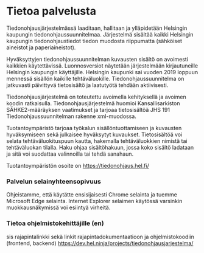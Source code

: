 # Tietoa palvelusta

Tiedonohjausjärjestelmässä laaditaan, hallitaan ja ylläpidetään Helsingin kaupungin tiedonohjaussuunnitelmaa. Järjestelmä sisältää kaikki Helsingin kaupungin tiedonohjaustiedot tiedon muodosta riippumatta (sähköiset aineistot ja paperiaineistot).

Hyväksyttyjen tiedonohjaussuunnitelman kuvausten sisältö on avoimesti kaikkien käytettävissä. Luonnosversiot näytetään järjestelmään kirjautuneille Helsingin kaupungin käyttäjille. Helsingin kaupunki sai vuoden 2019 loppuun mennessä sisällön kaikille tehtäväluokille. Tiedonohjaussuunnitelma on jatkuvasti päivittyvä tietosisältö ja laatutyötä tehdään aktiivisesti.

Tiedonohjausjärjestelmä on toteutettu avoimella kehityksellä ja avoimen koodin ratkaisulla. Tiedonohjausjärjestelmä huomioi Kansallisarkiston SÄHKE2-määräyksen vaatimukset ja tarjoaa tietosisältöä JHS 191 Tiedonohjaussuunnitelman rakenne xml-muodossa.

Tuotantoympäristö tarjoaa työkalun sisällöntuottamiseen ja kuvausten hyväksymiseen sekä julkaisee hyväksytyt kuvaukset. Tietosisältöä voi selata tehtäväluokituspuun kautta, hakemalla tehtäväluokkien nimistä tai tehtäväluokan tilalla. Haku ohjaa sisältöhakuun, jossa koko sisältö ladataan ja sitä voi suodattaa valinnoilla tai tehdä sanahaun.

Tuotantoympäristön osoite on https://tiedonohjaus.hel.fi/

### Palvelun selainyhteensopivuus

Ohjeistamme, että käytätte ensisijaisesti Chrome selainta ja tuemme Microsoft Edge selainta. Internet Explorer selaimen käytössä varsinkin muokkausnäkymissä voi esiintyä virheitä.

### Tietoa ohjelmistokehittäjille (en)

sis rajapintalinkki sekä linkit rajapintadokumentaatioon ja ohjelmistokoodiin (frontend, backend)
https://dev.hel.ninja/projects/tiedonohjausjarjestelma/
